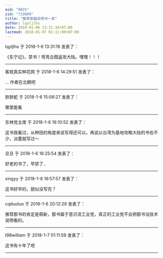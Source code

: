 ```yaml
---
aid: "9025"
zid: "733609"
title: "推荐穿越说明书一本"
author: lqyljlhs
date: 2018-01-06 13:31:16+07:00
lastmod: 2018-01-07 01:11:00+07:00
---
```


lqyljlhs 于 2018-1-6 13:31:16 发表了：

《东宁记》，禁书！弯弯企图返攻大陆。嘿嘿！！！

---

客观真实种花网 于 2018-1-6 14:29:51 发表了：

… 作者在北朝吧

---

胖胖蛇 于 2018-1-6 15:06:27 发表了：

哪里能看

---

东林党主席 于 2018-1-6 16:10:52 发表了：

这书我看过，从种田的角度来说写得还可以。再说以台湾为基地攻略大陆的书也不少，淡墨就写过～

---

旦旦 于 2018-1-6 16:25:54 发表了：

好老的书了，早禁了..

---

xingyy 于 2018-1-6 19:57:57 发表了：

这书好早的，貌似没写完？

---

cqduoluo 于 2018-1-6 20:12:28 发表了：

推荐那书的肯定是萌新，那书属于意识流工业党，真正的工业党不会把那书当技术说明看的。

---

t98william 于 2018-1-7 01:11:59 发表了：

这书有十年了吧

---
